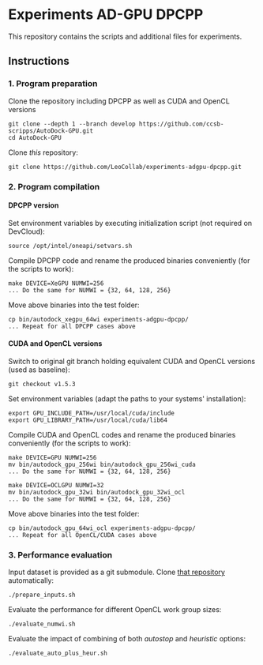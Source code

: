 # Experiments AD-GPU DPCPP

This repository contains the scripts and additional files for experiments.

## Instructions

### 1. Program preparation

Clone the repository including DPCPP as well as CUDA and OpenCL versions

```
git clone --depth 1 --branch develop https://github.com/ccsb-scripps/AutoDock-GPU.git
cd AutoDock-GPU
```

Clone _this_ repository:

```
git clone https://github.com/LeoCollab/experiments-adgpu-dpcpp.git
```

### 2. Program compilation

#### DPCPP version

Set environment variables by executing initialization script (not required on DevCloud):

```
source /opt/intel/oneapi/setvars.sh
```

Compile DPCPP code and rename the produced binaries conveniently (for the scripts to work):

```
make DEVICE=XeGPU NUMWI=256
... Do the same for NUMWI = {32, 64, 128, 256}
```

Move above binaries into the test folder:

```
cp bin/autodock_xegpu_64wi experiments-adgpu-dpcpp/
... Repeat for all DPCPP cases above
```

#### CUDA and OpenCL versions

Switch to original git branch holding equivalent CUDA and OpenCL versions (used as baseline):

```
git checkout v1.5.3
```

Set environment variables (adapt the paths to your systems' installation):

```
export GPU_INCLUDE_PATH=/usr/local/cuda/include
export GPU_LIBRARY_PATH=/usr/local/cuda/lib64
```

Compile CUDA and OpenCL codes and rename the produced binaries conveniently (for the scripts to work):

```
make DEVICE=GPU NUMWI=256
mv bin/autodock_gpu_256wi bin/autodock_gpu_256wi_cuda
... Do the same for NUMWI = {32, 64, 128, 256}
```

```
make DEVICE=OCLGPU NUMWI=32
mv bin/autodock_gpu_32wi bin/autodock_gpu_32wi_ocl
... Do the same for NUMWI = {32, 64, 128, 256}
```

Move above binaries into the test folder:

```
cp bin/autodock_gpu_64wi_ocl experiments-adgpu-dpcpp/
... Repeat for all OpenCL/CUDA cases above
```

### 3. Performance evaluation

Input dataset is provided as a git submodule. Clone [that repository](https://gitlab.com/L30nardoSV/ad-gpu_miniset_20.git) automatically: 

```
./prepare_inputs.sh
```

Evaluate the performance for different OpenCL work group sizes:  

```
./evaluate_numwi.sh
```

Evaluate the impact of combining of both _autostop_ and _heuristic_ options: 

```
./evaluate_auto_plus_heur.sh
```
